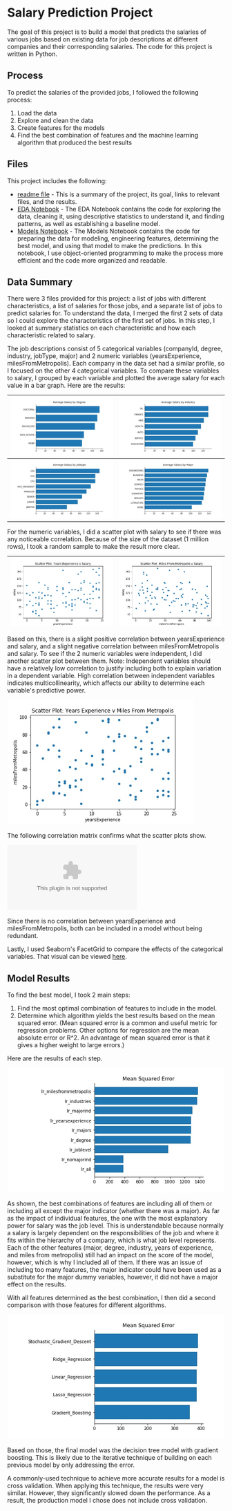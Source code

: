 # Salary Prediction Project
The goal of this project is to build a model that predicts the salaries of various jobs based on existing data for job descriptions at different companies and their corresponding salaries.  The code for this project is written in Python.

## Process
To predict the salaries of the provided jobs, I followed the following process:
1. Load the data
2. Explore and clean the data
3. Create features for the models
4. Find the best combination of features and the machine learning algorithm that produced the best results

## Files
This project includes the following:
- [readme file](https://github.com/albert-ntiri/salary_prediction_project/blob/master/README.md) - This is a summary of the project, its goal, links to relevant files, and the results.
- [EDA Notebook](https://github.com/albert-ntiri/salary_prediction_project/blob/master/Salary%20Prediction%20Notebook%20EDA.ipynb) - The EDA Notebook contains the code for exploring the data, cleaning it, using descriptive statistics to understand it, and finding patterns, as well as establishing a baseline model.
- [Models Notebook](https://github.com/albert-ntiri/salary_prediction_project/blob/master/Salary%20Prediction%20Notebook%20Models.ipynb) - The Models Notebook contains the code for preparing the data for modeling, engineering features, determining the best model, and using that model to make the predictions.  In this notebook, I use object-oriented programming to make the process more efficient and the code more organized and readable.

## Data Summary
There were 3 files provided for this project: a list of jobs with different characteristics, a list of salaries for those jobs, and a separate list of jobs to predict salaries for.  To understand the data, I merged the first 2 sets of data so I could explore the characteristics of the first set of jobs.  In this step, I looked at summary statistics on each characteristic and how each characteristic related to salary.

The job descriptions consist of 5 categorical variables (companyId, degree, industry, jobType, major) and 2 numeric variables (yearsExperience, milesFromMetropolis).  Each company in the data set had a similar profile, so I focused on the other 4 categorical variables.  To compare these variables to salary, I grouped by each variable and plotted the average salary for each value in a bar graph.  Here are the results:

| ![](charts/bar_avg_salary_by_degree.jpg) | ![](charts/bar_avg_salary_by_industry.jpg) |
|-------------|-----------|
| ![](charts/bar_avg_salary_by_jobType.jpg) | ![](charts/bar_avg_salary_by_major.jpg) |

For the numeric variables, I did a scatter plot with salary to see if there was any noticeable correlation.  Because of the size of the dataset (1 million rows), I took a random sample to make the result more clear.

| ![](charts/scatterplot_yearsExperience_salary.jpg) | ![](charts/scatterplot_milesFromMetropolis_salary.jpg) |
|-------------|-----------|

Based on this, there is a slight positive correlation between yearsExperience and salary, and a slight negative correlation between milesFromMetropolis and salary.  To see if the 2 numeric variables were independent, I did another scatter plot between them.  Note: Independent variables should have a relatively low correlation to justify including both to explain variation in a dependent variable.  High correlation between independent variables indicates multicollinearity, which affects our ability to determine each variable's predictive power.

![](charts/scatterplot_yearsExperience_milesFromMetropolis.jpg)

The following correlation matrix confirms what the scatter plots show.

![](charts/correlation_matrix.csv)

Since there is no correlation between yearsExperience and milesFromMetropolis, both can be included in a model without being redundant.

Lastly, I used Seaborn's FacetGrid to compare the effects of the categorical variables.  That visual can be viewed [here](charts/facetgrid_salarykde_by_industry_jobType_degree.jpg).

## Model Results
To find the best model, I took 2 main steps:
1. Find the most optimal combination of features to include in the model.
2. Determine which algorithm yields the best results based on the mean squared error.  (Mean squared error is a common and useful metric for regression problems.  Other options for regression are the mean absolute error or R^2. An advantage of mean squared error is that it gives a higher weight to large errors.)

Here are the results of each step.

![](charts/model_comparison_features.jpg)

As shown, the best combinations of features are including all of them or including all except the major indicator (whether there was a major).  As far as the impact of individual features, the one with the most explanatory power for salary was the job level.  This is understandable because normally a salary is largely dependent on the responsibilities of the job and where it fits within the hierarchy of a company, which is what job level represents.  Each of the other features (major, degree, industry, years of experience, and miles from metropolis) still had an impact on the score of the model, however, which is why I included all of them.  If there was an issue of including too many features, the major indicator could have been used as a substitute for the major dummy variables, however, it did not have a major effect on the results.

With all features determined as the best combination, I then did a second comparison with those features for different algorithms.

![](charts/model_comparison_algorithms.jpg)

Based on those, the final model was the decision tree model with gradient boosting.  This is likely due to the iterative technique of building on each previous model by only addressing the error.

A commonly-used technique to achieve more accurate results for a model is cross validation.  When applying this technique, the results were very similar.  However, they significantly slowed down the performance.  As a result, the production model I chose does not include cross validation.
